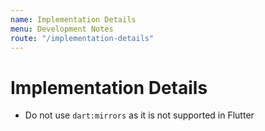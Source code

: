 ```yaml
---
name: Implementation Details
menu: Development Notes
route: "/implementation-details"
---
```


# Implementation Details

- Do not use `dart:mirrors` as it is not supported in Flutter
